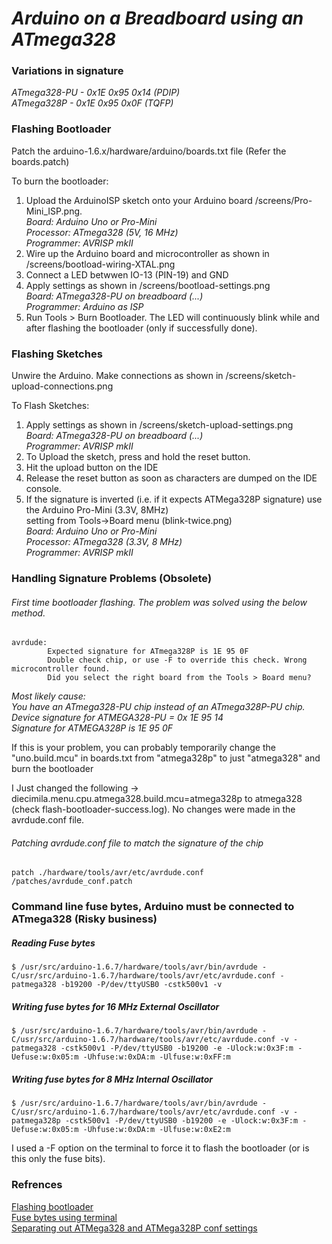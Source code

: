 # *Arduino on a Breadboard using an ATmega328*


### Variations in signature

*ATmega328-PU - 0x1E 0x95 0x14 (PDIP)  
ATmega328P - 0x1E 0x95 0x0F (TQFP)*

### Flashing Bootloader

Patch the arduino-1.6.x/hardware/arduino/boards.txt file (Refer the boards.patch)

To burn the bootloader:   

1. Upload the ArduinoISP sketch onto your Arduino board /screens/Pro-Mini_ISP.png.  
*Board: Arduino Uno or Pro-Mini      
Processor: ATmega328 (5V, 16 MHz)     
Programmer: AVRISP mkII*   
2. Wire up the Arduino board and microcontroller as shown in /screens/bootload-wiring-XTAL.png
3. Connect a LED betwwen IO-13 (PIN-19) and GND
4. Apply settings as shown in /screens/bootload-settings.png  
*Board: ATmega328-PU on breadboard (...)  
Programmer: Arduino as ISP*
5. Run Tools > Burn Bootloader. The LED will continuously blink while and after flashing 
the bootloader (only if successfully done).

### Flashing Sketches

Unwire the Arduino. Make connections as shown in /screens/sketch-upload-connections.png

To Flash Sketches:

1. Apply settings as shown in /screens/sketch-upload-settings.png  
*Board: ATmega328-PU on breadboard (...)  
Programmer: AVRISP mkII*
2. To Upload the sketch, press and hold the reset button. 
3. Hit the upload button on the IDE
4. Release the reset button as soon as characters are dumped on the IDE console.
5. If the signature is inverted (i.e. if it expects ATMega328P signature) use the Arduino Pro-Mini (3.3V, 8MHz)   
setting from Tools->Board menu (blink-twice.png)  
*Board: Arduino Uno or Pro-Mini  
Processor: ATmega328 (3.3V, 8 MHz)  
Programmer: AVRISP mkII*


### Handling Signature Problems (Obsolete)

###### First time bootloader flashing. The problem was solved using the below method.

```
avrdude:
		Expected signature for ATmega328P is 1E 95 0F         
		Double check chip, or use -F to override this check. Wrong microcontroller found.  
		Did you select the right board from the Tools > Board menu?
```

*Most likely cause:   
            You have an ATmega328-PU chip instead of an ATmega328P-PU chip.  
			Device signature for ATMEGA328-PU = 0x 1E 95 14  
			Signature for ATMEGA328P is 1E 95 0F*

If this is your problem, you can probably temporarily change the "uno.build.mcu" in boards.txt
from "atmega328p" to just "atmega328" and burn the bootloader

I Just changed the following -> diecimila.menu.cpu.atmega328.build.mcu=atmega328p to atmega328 
(check flash-bootloader-success.log). No changes were made in the avrdude.conf file. 

###### Patching avrdude.conf file to match the signature of the chip
	patch ./hardware/tools/avr/etc/avrdude.conf /patches/avrdude_conf.patch


### Command line fuse bytes, Arduino must be connected to ATmega328 (Risky business) 


##### Reading Fuse bytes

```
$ /usr/src/arduino-1.6.7/hardware/tools/avr/bin/avrdude -C/usr/src/arduino-1.6.7/hardware/tools/avr/etc/avrdude.conf -patmega328 -b19200 -P/dev/ttyUSB0 -cstk500v1 -v
```

##### Writing fuse bytes for 16 MHz External Oscillator

```
$ /usr/src/arduino-1.6.7/hardware/tools/avr/bin/avrdude -C/usr/src/arduino-1.6.7/hardware/tools/avr/etc/avrdude.conf -v -patmega328 -cstk500v1 -P/dev/ttyUSB0 -b19200 -e -Ulock:w:0x3F:m -Uefuse:w:0x05:m -Uhfuse:w:0xDA:m -Ulfuse:w:0xFF:m 
```

##### Writing fuse bytes for 8 MHz Internal Oscillator

```	
$ /usr/src/arduino-1.6.7/hardware/tools/avr/bin/avrdude -C/usr/src/arduino-1.6.7/hardware/tools/avr/etc/avrdude.conf -v -patmega328p -cstk500v1 -P/dev/ttyUSB0 -b19200 -e -Ulock:w:0x3F:m -Uefuse:w:0x05:m -Uhfuse:w:0xDA:m	-Ulfuse:w:0xE2:m 
```

I used a -F option on the terminal to force it to flash the bootloader (or is this only the fuse bits).

### Refrences

[Flashing bootloader](http://forum.arduino.cc/index.php?topic=58670.15)  
[Fuse bytes using terminal](http://heliosoph.mit-links.info/arduinoisp-reading-writing-fuses-atmega328p/)   
[Separating out ATMega328 and ATMega328P conf settings](http://www.instructables.com/id/Burning-the-Bootloader-on-ATMega328-using-Arduino-/?ALLSTEPS)
